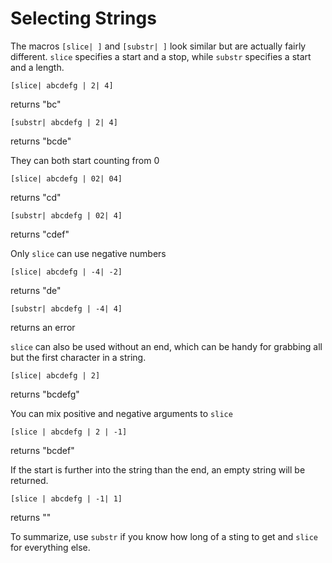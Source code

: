 # Selecting Strings

The macros `[slice| ]` and `[substr| ]` look similar but are actually fairly different. `slice` specifies a start and a stop, while `substr` specifies a start and a length.

    [slice| abcdefg | 2| 4]
returns "bc"

    [substr| abcdefg | 2| 4]
returns "bcde"

They can both start counting from 0

    [slice| abcdefg | 02| 04]
returns "cd"

    [substr| abcdefg | 02| 4]
returns "cdef"

Only `slice` can use negative numbers

    [slice| abcdefg | -4| -2]
returns "de"

    [substr| abcdefg | -4| 4]
returns an error

`slice` can also be used without an end, which can be handy for grabbing all but the first character in  a string.

    [slice| abcdefg | 2]
returns "bcdefg"

You can mix positive and negative arguments to `slice`

    [slice | abcdefg | 2 | -1]
returns "bcdef"

If the start is further into the string than the end, an empty string will be returned.

    [slice | abcdefg | -1| 1]
returns ""

To summarize, use `substr` if you know how long of a sting to get and `slice` for everything else.